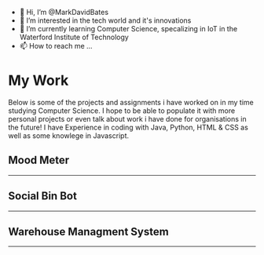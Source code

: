 - 👋 Hi, I’m @MarkDavidBates
- 👀 I’m interested in the tech world and it's innovations
- 🌱 I’m currently learning Computer Science, specalizing in IoT in the Waterford Institute of Technology
- 📫 How to reach me ...

<!---
MarkDavidBates/MarkDavidBates is a ✨ special ✨ repository because its `README.md` (this file) appears on your GitHub profile.
You can click the Preview link to take a look at your changes.
--->

# My Work
Below is some of the projects and assignments i have worked on in my time studying Computer Science. I hope
to be able to populate it with more personal projects or even talk about work i have done for organisations 
in the future! I have Experience in coding with Java, Python, HTML & CSS as well as some knowlege in Javascript.

## Mood Meter
---

## Social Bin Bot
---

## Warehouse Managment System
---
